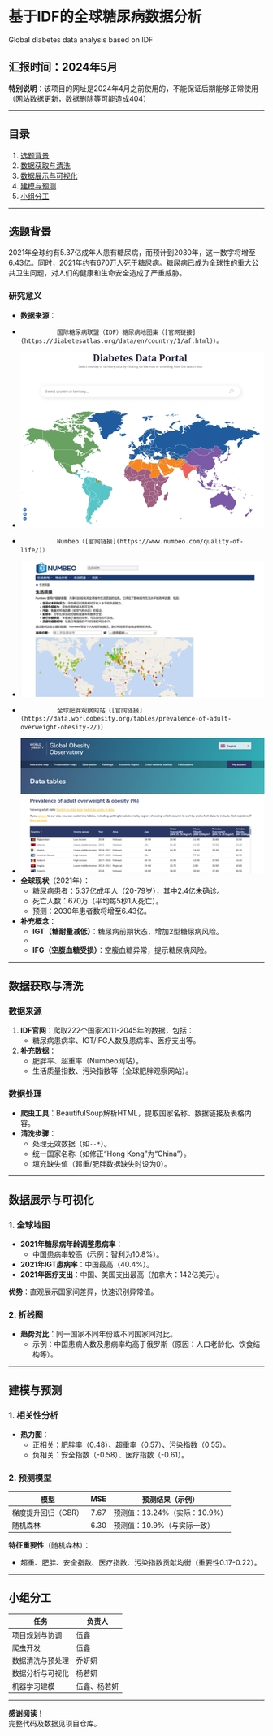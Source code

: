 # 基于IDF的全球糖尿病数据分析

Global diabetes data analysis based on IDF  

**汇报时间**：2024年5月  
---
**特别说明**：该项目的网址是2024年4月之前使用的，不能保证后期能够正常使用（网站数据更新，数据删除等可能造成404）


---

## 目录
1. [选题背景](#选题背景)  
2. [数据获取与清洗](#数据获取与清洗)  
3. [数据展示与可视化](#数据展示与可视化)  
4. [建模与预测](#建模与预测)  
5. [小组分工](#小组分工)  

---

## 选题背景
2021年全球约有5.37亿成年人患有糖尿病，而预计到2030年，这一数字将增至6.43亿。同时，2021年约有670万人死于糖尿病。糖尿病已成为全球性的重大公共卫生问题，对人们的健康和生命安全造成了严重威胁。


### 研究意义
- **数据来源**：
-               国际糖尿病联盟（IDF）糖尿病地图集（[官网链接](https://diabetesatlas.org/data/en/country/1/af.html)）。
- ![示例图像](/image/Http/糖尿病.png)
-               Numbeo（[官网链接](https://www.numbeo.com/quality-of-life/)）
- ![示例图像](/image/Http/Numbeo.png)
-               全球肥胖观察网站（[官网链接](https://data.worldobesity.org/tables/prevalence-of-adult-overweight-obesity-2/)）
- ![示例图像](/image/Http/肥胖网.png)
- **全球现状**（2021年）：  
  - 糖尿病患者：5.37亿成年人（20-79岁），其中2.4亿未确诊。  
  - 死亡人数：670万（平均每5秒1人死亡）。  
  - 预测：2030年患者数将增至6.43亿。  
- **补充概念**：  
  - **IGT（糖耐量减低）**：糖尿病前期状态，增加2型糖尿病风险。
  -  
  - **IFG（空腹血糖受损）**：空腹血糖异常，提示糖尿病风险。  

---

## 数据获取与清洗
### 数据来源
1. **IDF官网**：爬取222个国家2011-2045年的数据，包括：  
   - 糖尿病患病率、IGT/IFG人数及患病率、医疗支出等。  
2. **补充数据**：  
   - 肥胖率、超重率（Numbeo网站）。  
   - 生活质量指数、污染指数等（全球肥胖观察网站）。  

### 数据处理
- **爬虫工具**：BeautifulSoup解析HTML，提取国家名称、数据链接及表格内容。  
- **清洗步骤**：  
  - 处理无效数据（如`--*`）。  
  - 统一国家名称（如修正“Hong Kong”为“China”）。  
  - 填充缺失值（超重/肥胖数据缺失时设为0）。  

---

## 数据展示与可视化
### 1. 全球地图
- **2021年糖尿病年龄调整患病率**：  
  - 中国患病率较高（示例：智利为10.8%）。  
- **2021年IGT患病率**：中国最高（40.4%）。  
- **2021年医疗支出**：中国、美国支出最高（加拿大：142亿美元）。  

**优势**：直观展示国家间差异，快速识别异常值。  

### 2. 折线图
- **趋势对比**：同一国家不同年份或不同国家间对比。  
  - 示例：中国患病人数及患病率均高于俄罗斯（原因：人口老龄化、饮食结构等）。  

---

## 建模与预测
### 1. 相关性分析
- **热力图**：  
  - 正相关：肥胖率（0.48）、超重率（0.57）、污染指数（0.55）。  
  - 负相关：安全指数（-0.58）、医疗指数（-0.61）。  

### 2. 预测模型
| 模型                | MSE   | 预测结果（示例）       |
|---------------------|-------|------------------------|
| 梯度提升回归（GBR） | 7.67  | 预测值：13.24%（实际：10.9%） |
| 随机森林            | 6.30  | 预测值：10.9%（与实际一致）  |

**特征重要性**（随机森林）：  
- 超重、肥胖、安全指数、医疗指数、污染指数贡献均衡（重要性0.17-0.22）。  

---

## 小组分工
| 任务                | 负责人       |
|---------------------|--------------|
| 项目规划与协调      | 伍鑫         |
| 爬虫开发            | 伍鑫         |
| 数据清洗与预处理    | 乔妍妍       |
| 数据分析与可视化    | 杨若妍       |
| 机器学习建模        | 伍鑫、杨若妍 |

---

**感谢阅读！**  
完整代码及数据见项目仓库。  
